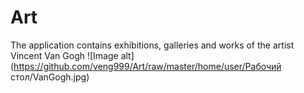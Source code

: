 # Art

The application contains exhibitions, galleries and works of the artist Vincent Van Gogh
![Image alt](https://github.com/veng999/Art/raw/master/home/user/Рабочий стол/VanGogh.jpg)
